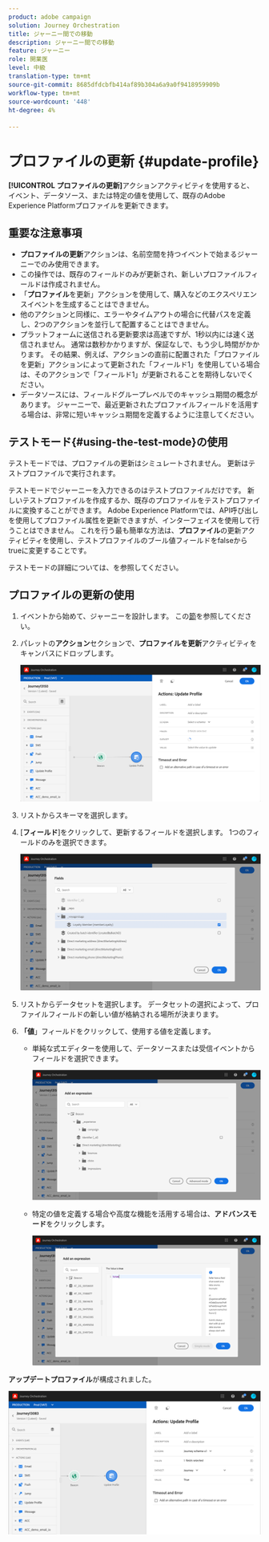 ```yaml
---
product: adobe campaign
solution: Journey Orchestration
title: ジャーニー間での移動
description: ジャーニー間での移動
feature: ジャーニー
role: 開業医
level: 中級
translation-type: tm+mt
source-git-commit: 8685dfdcbfb414af89b304a6a9a0f9418959909b
workflow-type: tm+mt
source-wordcount: '448'
ht-degree: 4%

---
```



# プロファイルの更新 {#update-profile}

**[!UICONTROL プロファイルの更新]**&#x200B;アクションアクティビティを使用すると、イベント、データソース、または特定の値を使用して、既存のAdobe Experience Platformプロファイルを更新できます。

## 重要な注意事項

* **プロファイルの更新**&#x200B;アクションは、名前空間を持つイベントで始まるジャーニーでのみ使用できます。
* この操作では、既存のフィールドのみが更新され、新しいプロファイルフィールドは作成されません。
* 「**プロファイル**&#x200B;を更新」アクションを使用して、購入などのエクスペリエンスイベントを生成することはできません。
* 他のアクションと同様に、エラーやタイムアウトの場合に代替パスを定義し、2つのアクションを並行して配置することはできません。
* プラットフォームに送信される更新要求は高速ですが、1秒以内には速く送信されません。 通常は数秒かかりますが、保証なしで、もう少し時間がかかります。 その結果、例えば、アクションの直前に配置された「プロファイルを更新」アクションによって更新された「フィールド1」を使用している場合は、そのアクションで「フィールド1」が更新されることを期待しないでください。
* データソースには、フィールドグループレベルでのキャッシュ期間の概念があります。 ジャーニーで、最近更新されたプロファイルフィールドを活用する場合は、非常に短いキャッシュ期間を定義するように注意してください。

## テストモード{#using-the-test-mode}の使用

テストモードでは、プロファイルの更新はシミュレートされません。 更新はテストプロファイルで実行されます。

テストモードでジャーニーを入力できるのはテストプロファイルだけです。 新しいテストプロファイルを作成するか、既存のプロファイルをテストプロファイルに変換することができます。 Adobe Experience Platformでは、API呼び出しを使用してプロファイル属性を更新できますが、インターフェイスを使用して行うことはできません。 これを行う最も簡単な方法は、**プロファイル**&#x200B;の更新アクティビティを使用し、テストプロファイルのブール値フィールドをfalseからtrueに変更することです。

テストモードの詳細については、[](../building-journeys/testing-the-journey.md)を参照してください。

## プロファイルの更新の使用

1. イベントから始めて、ジャーニーを設計します。 この[節](../building-journeys/journey.md)を参照してください。

1. パレットの&#x200B;**アクション**&#x200B;セクションで、**プロファイルを更新**&#x200B;アクティビティをキャンバスにドロップします。

   ![](../assets/profileupdate0.png)

1. リストからスキーマを選択します。

1. [**フィールド**]をクリックして、更新するフィールドを選択します。 1つのフィールドのみを選択できます。

   ![](../assets/profileupdate2.png)

1. リストからデータセットを選択します。 データセットの選択によって、プロファイルフィールドの新しい値が格納される場所が決まります。

1. **「値**」フィールドをクリックして、使用する値を定義します。

   * 単純な式エディターを使用して、データソースまたは受信イベントからフィールドを選択できます。

      ![](../assets/profileupdate4.png)

   * 特定の値を定義する場合や高度な機能を活用する場合は、**アドバンスモード**&#x200B;をクリックします。

      ![](../assets/profileupdate3.png)

**アップデートプロファイル**&#x200B;が構成されました。

![](../assets/profileupdate1.png)
